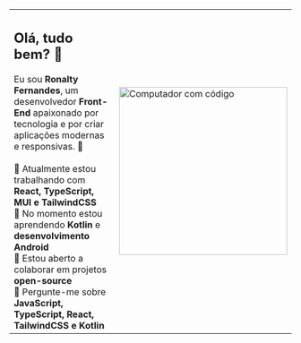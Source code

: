 <table>
  <tr>
    <td>
      <h2>Olá, tudo bem? 👋</h2>
      Eu sou <strong>Ronalty Fernandes</strong>, um desenvolvedor <strong>Front-End</strong> apaixonado por tecnologia e por criar aplicações modernas e responsivas. 🚀  
      <br/><br/>
      🔭 Atualmente estou trabalhando com <strong>React, TypeScript, MUI e TailwindCSS</strong>  
      <br/>🌱 No momento estou aprendendo <strong>Kotlin</strong> e <strong>desenvolvimento Android</strong>  
      <br/>👯 Estou aberto a colaborar em projetos <strong>open-source</strong>  
      <br/>💬 Pergunte-me sobre <strong>JavaScript, TypeScript, React, TailwindCSS e Kotlin</strong>  
    </td>
    <td>
      <img src="./cf11e96e-edb0-4ac0-8a49-2a7ceff807d4.png" alt="Computador com código" width="300"/>
    </td>
  </tr>
</table>
